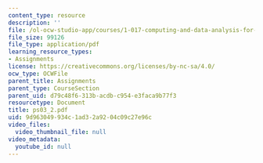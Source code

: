 ```yaml
---
content_type: resource
description: ''
file: /ol-ocw-studio-app/courses/1-017-computing-and-data-analysis-for-environmental-applications-fall-2003/9d963049934c1ad32a9204c09c27e96c_ps03_2.pdf
file_size: 99126
file_type: application/pdf
learning_resource_types:
- Assignments
license: https://creativecommons.org/licenses/by-nc-sa/4.0/
ocw_type: OCWFile
parent_title: Assignments
parent_type: CourseSection
parent_uid: d79c48f6-313b-acdb-c954-e3faca9b77f3
resourcetype: Document
title: ps03_2.pdf
uid: 9d963049-934c-1ad3-2a92-04c09c27e96c
video_files:
  video_thumbnail_file: null
video_metadata:
  youtube_id: null
---
```

